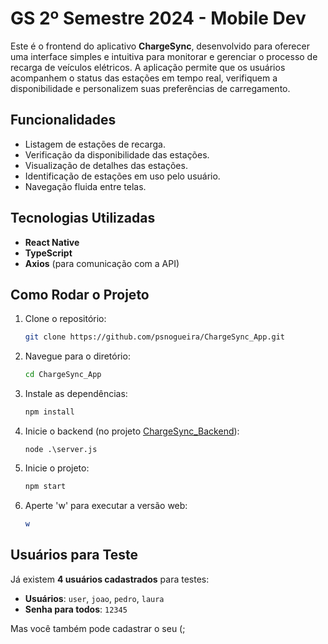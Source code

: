 # GS 2º Semestre 2024 - Mobile Dev

Este é o frontend do aplicativo **ChargeSync**, desenvolvido para oferecer uma interface simples e intuitiva para monitorar e gerenciar o processo de recarga de veículos elétricos. A aplicação permite que os usuários acompanhem o status das estações em tempo real, verifiquem a disponibilidade e personalizem suas preferências de carregamento.

## Funcionalidades

- Listagem de estações de recarga.
- Verificação da disponibilidade das estações.
- Visualização de detalhes das estações.
- Identificação de estações em uso pelo usuário.
- Navegação fluida entre telas.

## Tecnologias Utilizadas

- **React Native**
- **TypeScript**
- **Axios** (para comunicação com a API)

## Como Rodar o Projeto

1. Clone o repositório:
   ```bash
   git clone https://github.com/psnogueira/ChargeSync_App.git
   ```
2. Navegue para o diretório:
   ```bash
   cd ChargeSync_App
   ```
3. Instale as dependências:
   ```bash
   npm install
   ```
4. Inicie o backend (no projeto [ChargeSync_Backend](https://github.com/psnogueira/ChargeSync_Backend)):
   ```env
   node .\server.js
   ```
5. Inicie o projeto:
   ```bash
   npm start
   ```
6. Aperte 'w' para executar a versão web:
   ```bash
   w
   ```

## Usuários para Teste

Já existem **4 usuários cadastrados** para testes:

- **Usuários**: `user`, `joao`, `pedro`, `laura`
- **Senha para todos**: `12345`

Mas você também pode cadastrar o seu  (;
